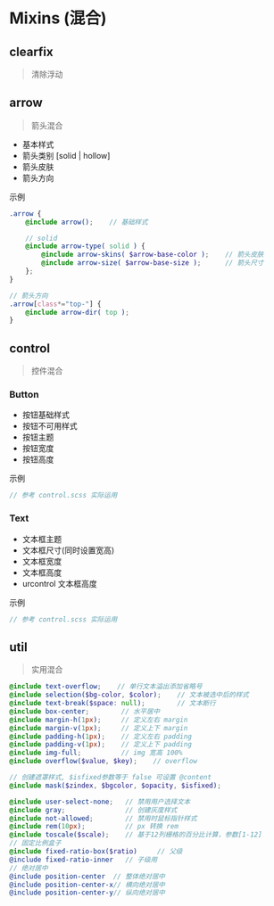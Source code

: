 # Mixins (混合)

## clearfix
> 清除浮动

## arrow
> 箭头混合

* 基本样式
* 箭头类别 [solid | hollow]
* 箭头皮肤
* 箭头方向

示例

``` scss
.arrow {
    @include arrow();    // 基础样式

    // solid
    @include arrow-type( solid ) {
        @include arrow-skins( $arrow-base-color );    // 箭头皮肤
        @include arrow-size( $arrow-base-size );      // 箭头尺寸
    };
}

// 箭头方向
.arrow[class*="top-"] {
    @include arrow-dir( top );
}
```

## control
> 控件混合

### Button
* 按钮基础样式
* 按钮不可用样式
* 按钮主题
* 按钮宽度
* 按钮高度

示例

``` scss
// 参考 control.scss 实际运用
```

### Text
* 文本框主题
* 文本框尺寸(同时设置宽高)
* 文本框宽度
* 文本框高度
* urcontrol 文本框高度

示例

``` scss
// 参考 control.scss 实际运用
```

## util
> 实用混合

``` scss
@include text-overflow;    // 单行文本溢出添加省略号
@include selection($bg-color, $color);    // 文本被选中后的样式
@include text-break($space: null);        // 文本断行
@include box-center;        // 水平居中
@include margin-h(1px);     // 定义左右 margin
@include margin-v(1px);     // 定义上下 margin
@include padding-h(1px);    // 定义左右 padding
@include padding-v(1px);    // 定义上下 padding
@include img-full;          // img 宽高 100%
@include overflow($value, $key);    // overflow

// 创建遮罩样式, $isfixed参数等于 false 可设置 @content
@include mask($zindex, $bgcolor, $opacity, $isfixed);

@include user-select-none;   // 禁用用户选择文本
@include gray;	             // 创建灰度样式
@include not-allowed;        // 禁用时鼠标指针样式
@include rem(10px);          // px 转换 rem
@include toscale($scale);	 // 基于12列栅格的百分比计算，参数[1-12]
// 固定比例盒子
@include fixed-ratio-box($ratio)     // 父级
@include fixed-ratio-inner   // 子级用
// 绝对居中
@include position-center  // 整体绝对居中
@include position-center-x// 横向绝对居中
@include position-center-y// 纵向绝对居中
```
